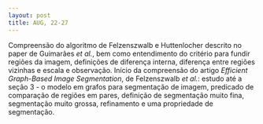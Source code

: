 ```yaml
---
layout: post
title: AUG, 22-27
---
```


Compreensão do algoritmo de Felzenszwalb e Huttenlocher descrito no
paper de Guimarães *et al.*, bem como entendimento do critério para
fundir regiões da imagem, definições de diferença interna, diferença
entre regiões vizinhas e escala e observação. Início da compreensão do
artigo *Efficient Graph-Based Image Segmentation*, de Felzenszwalb *et
al.*: estudo até a seção 3 - o modelo em grafos para segmentação de
imagem, predicado de comparação de regiões em pares, definição de
segmentação muito fina, segmentação muito grossa, refinamento e uma
propriedade de segmentação.
